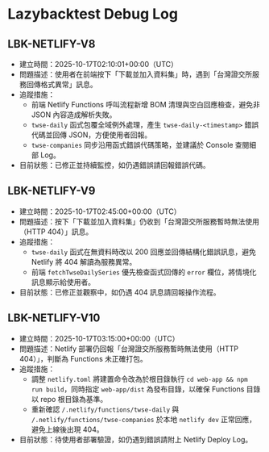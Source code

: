 # Lazybacktest Debug Log

## LBK-NETLIFY-V8
- 建立時間：2025-10-17T02:10:01+00:00（UTC）
- 問題描述：使用者在前端按下「下載並加入資料集」時，遇到「台灣證交所服務回傳格式異常」訊息。
- 追蹤措施：
  - 前端 Netlify Functions 呼叫流程新增 BOM 清理與空白回應檢查，避免非 JSON 內容造成解析失敗。
  - `twse-daily` 函式包覆全域例外處理，產生 `twse-daily-<timestamp>` 錯誤代碼並回傳 JSON，方便使用者回報。
  - `twse-companies` 同步沿用函式錯誤代碼策略，並建議於 Console 查閱細部 Log。
- 目前狀態：已修正並持續監控，如仍遇錯誤請回報錯誤代碼。

## LBK-NETLIFY-V9
- 建立時間：2025-10-17T02:45:00+00:00（UTC）
- 問題描述：按下「下載並加入資料集」仍收到「台灣證交所服務暫時無法使用（HTTP 404）」訊息。
- 追蹤措施：
  - `twse-daily` 函式在無資料時改以 200 回應並回傳結構化錯誤訊息，避免 Netlify 將 404 解讀為服務異常。
  - 前端 `fetchTwseDailySeries` 優先檢查函式回傳的 `error` 欄位，將情境化訊息顯示給使用者。
- 目前狀態：已修正並觀察中，如仍遇 404 訊息請回報操作流程。

## LBK-NETLIFY-V10
- 建立時間：2025-10-17T03:15:00+00:00（UTC）
- 問題描述：Netlify 部署仍回報「台灣證交所服務暫時無法使用（HTTP 404）」，判斷為 Functions 未正確打包。
- 追蹤措施：
  - 調整 `netlify.toml` 將建置命令改為於根目錄執行 `cd web-app && npm run build`，同時指定 `web-app/dist` 為發布目錄，以確保 Functions 目錄以 repo 根目錄為基準。
  - 重新確認 `/.netlify/functions/twse-daily` 與 `/.netlify/functions/twse-companies` 於本地 `netlify dev` 正常回應，避免上線後出現 404。
- 目前狀態：待使用者部署驗證，如仍遇到錯誤請附上 Netlify Deploy Log。
